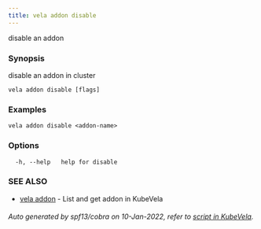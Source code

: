 ```yaml
---
title: vela addon disable
---
```


disable an addon

### Synopsis

disable an addon in cluster

```
vela addon disable [flags]
```

### Examples

```
vela addon disable <addon-name>
```

### Options

```
  -h, --help   help for disable
```

### SEE ALSO

* [vela addon](vela_addon)	 - List and get addon in KubeVela

###### Auto generated by spf13/cobra on 10-Jan-2022, refer to [script in KubeVela](https://github.com/oam-dev/kubevela/tree/master/hack/docgen).
